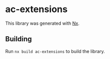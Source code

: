# ac-extensions

This library was generated with [Nx](https://nx.dev).

## Building

Run `nx build ac-extensions` to build the library.
